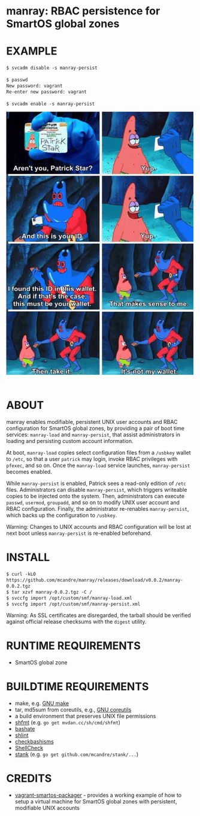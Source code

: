 # manray: RBAC persistence for SmartOS global zones

# EXAMPLE

```console
$ svcadm disable -s manray-persist

$ passwd
New password: vagrant
Re-enter new password: vagrant

$ svcadm enable -s manray-persist
```

![Manray hands Patrick his Wallet](https://raw.githubusercontent.com/mcandre/manray/master/manray.png)

# ABOUT

manray enables modifiable, persistent UNIX user accounts and RBAC configuration for SmartOS global zones, by providing a pair of boot time services: `manray-load` and `manray-persist`, that assist administrators in loading and persisting custom account information.

At boot, `manray-load` copies select configuration files from a `/usbkey` wallet to `/etc`, so that a user `patrick` may login, invoke RBAC privileges with `pfexec`, and so on. Once the `manray-load` service launches, `manray-persist` becomes enabled.

While `manray-persist` is enabled, Patrick sees a read-only edition of `/etc` files. Administrators can disable `manray-persist`, which triggers writeable copies to be injected onto the system. Then, administrators can execute `passwd`, `usermod`, `groupadd`, and so on to modify UNIX user account and RBAC configuration. Finally, the administrator re-renables `manray-persist`, which backs up the configuration to `/usbkey`.

Warning: Changes to UNIX accounts and RBAC configuration will be lost at next boot unless `manray-persist` is re-enabled beforehand.

# INSTALL

```console
$ curl -kLO https://github.com/mcandre/manray/releases/download/v0.0.2/manray-0.0.2.tgz
$ tar xzvf manray-0.0.2.tgz -C /
$ svccfg import /opt/custom/smf/manray-load.xml
$ svccfg import /opt/custom/smf/manray-persist.xml
```

Warning: As SSL certificates are disregarded, the tarball should be verified against official release checksums with the `digest` utility.

# RUNTIME REQUIREMENTS

* SmartOS global zone

# BUILDTIME REQUIREMENTS

* make, e.g. [GNU make](https://www.gnu.org/software/make/)
* tar, md5sum from coreutils, e.g., [GNU coreutils](https://www.gnu.org/software/coreutils/coreutils.html)
* a build environment that preserves UNIX file permissions
* [shfmt](https://github.com/mvdan/sh) (e.g. `go get mvdan.cc/sh/cmd/shfmt`)
* [bashate](https://pypi.python.org/pypi/bashate/0.5.1)
* [shlint](https://rubygems.org/gems/shlint)
* [checkbashisms](https://sourceforge.net/projects/checkbaskisms/)
* [ShellCheck](https://hackage.haskell.org/package/ShellCheck)
* [stank](https://github.com/mcandre/stank) (e.g. `go get github.com/mcandre/stank/...`)

# CREDITS

* [vagrant-smartos-packager](https://github.com/vagrant-smartos/vagrant-smartos-packager) - provides a working example of how to setup a virtual machine for SmartOS global zones with persistent, modifiable UNIX accounts
